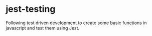 # jest-testing

Following test driven development to create some basic functions in javascript and test them using Jest.

